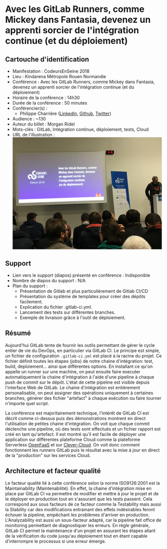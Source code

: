 # Avec les GitLab Runners, comme Mickey dans Fantasia, devenez un apprenti sorcier de l'intégration continue (et du déploiement) 

## Cartouche d'identification

 - Manifestation : CodeursEnSeine 2018
 - Lieu : Kindarena Métropole Rouen Normandie
 - Conférence : Avec les GitLab Runners, comme Mickey dans Fantasia, devenez un apprenti sorcier de l'intégration continue (et du déploiement) 
 - Horaire de la conférence : 14h30
 - Durée de la conférence : 50 minutes
 - Conférencier(s) :
   - Philippe Charrière ([LinkedIn](https://www.linkedin.com/in/phcharriere/), [Github](https://github.com/k33g), [Twitter](https://twitter.com/k33g_org))
 - Audience : ~130
 - Auteur du billet : Morgan Ridel
 - Mots-clés : GitLab, Intégration continue, déploiement, tests, Cloud
 - URL de l'illustration : ![Conférence GitLab Runners](conf-gitlab.JPG)
 
## Support
 - Lien vers le support (diapos) présenté en conférence : Indisponible
 - Nombre de diapos du support : N/A
 - Plan du support :
   * Présentation de Gitlab et plus particulièrement de Gitlab CI/CD
   * Présentation du système de templates pour créer des dépôts facilement.
   * Explication du fichier .gitlab-ci.yml.
   * Lancement des tests sur différentes branches.
   * Exemple de livraison grâce à l'outil de déploiement.


## Résumé
Aujourd'hui GitLab tente de fournir les outils permettant de gérer le cycle entier de vie du DevOps, en particulier via GitLab CI. Le principe est simple, un fichier de configuration `.gitlab-ci.yml` est placé à la racine du projet. Ce fichier définit toutes les étapes (jobs) de notre chaine d'intégration: test, build, deploiement... ainsi que différentes options. En installant ce qu'on appelle un runner sur une machine, on peut ensuite faire executer automatiquement la chaine d'intégration à l'aide d'une pipeline à chaque push de commit sur le dépôt. L'état de cette pipeline est visible depuis l'interface Web de GitLab. Le chaine d'intégration est entièrement personalisable, on peut assigner des opérations uniquement à certaines branches, générer des fichier "artefact" à chaque exécution ou faire tourner n'importe quel script.

La conférence est majoritairement technique, l'intérêt de GitLab CI est décrit comme ci-dessus puis des démonstrations montrent en direct l'utilisation de petites chaine d'intégration. On voit que chaque commit déclenche une pipeline, où des tests sont effectués et un fichier rapport est créé en tant qu'artefact. Il est montré qu'il est facile de déployer une application sur différentes plateforme Cloud comme la plateforme Serverless [OpenFaaS](https://github.com/openfaas/faas) et sur [Clever-Cloud](https://www.clever-cloud.com/en/). On voit donc comment fonctionnent les runners GitLab puis le résultat avec la mise à jour en direct de la "production" sur les services Cloud.

## Architecture et facteur qualité
Le facteur qualité lié à cette conférence selon la norme ISO9126:2001 est la Maintainability (Maintenabilité). En effet, la chaine d'intégration mise en place par GitLab CI va permettre de modifier et mettre à jour le projet et de le déployer en production tout en s'assurant que les tests passent. Cela correspond aux sous facteurs de ce facteur comme la Testability mais aussi la Stability car des modifications entrainant des effets indésirables feront échouer la pipeline, empêchant les problèmes d'arriver en production. L'Analyzability est aussi un sous-facteur adapté, car la pipeline fait office de monitoring permettant de diagnostiquer les erreurs.
En règle générale, GitLab CI permet la maintenance d'un projet en assurant les étapes allant de la vérification du code jusqu'au déploiement tout en étant capable d'interrompre le processus si une erreur émerge.
